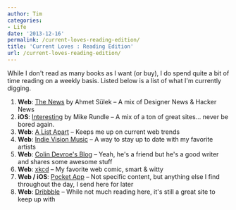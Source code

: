 ```yaml
---
author: Tim
categories:
- Life
date: '2013-12-16'
permalink: /current-loves-reading-edition/
title: 'Current Loves : Reading Edition'
url: /current-loves-reading-edition/
---
```


While I don't read as many books as I want (or buy), I do spend quite a bit of time reading on a weekly basis. Listed below is a list of what I'm currently digging. </p> 

  1. **Web**: <a href="http://thenews.im" target="_blank">The News</a> by Ahmet Sülek &#8211; A mix of Designer News & Hacker News
  2. **iOS**: <a href="https://itunes.apple.com/us/app/interesting-for-iphone/id586848801" target="_blank">Interesting</a> by Mike Rundle &#8211; A mix of a ton of great sites&#8230; never be bored again. 
  3. **Web**: <a href="http://alistapart.com/" target="_blank">A List Apart</a> &#8211; Keeps me up on current web trends
  4. **Web**: <a href="http://www.indievisionmusic.com/" target="_blank">Indie Vision Music</a> &#8211; A way to stay up to date with my favorite artists
  5. **Web**: <a href="http://colin.getbarley.com/" target="_blank">Colin Devroe's Blog</a> &#8211; Yeah, he's a friend but he's a good writer and shares some awesome stuff
  6. **Web**: <a href="http://xkcd.com/" target="_blank">xkcd</a> &#8211; My favorite web comic, smart & witty
  7. **Web / iOS**: <a href="http://getpocket.com/" target="_blank">Pocket App</a> &#8211; Not specific content, but anything else I find throughout the day, I send here for later
  8. **Web**: <a href="http://dribbble.com/" target="_blank">Dribbble</a> &#8211; While not much reading here, it's still a great site to keep up with
 
